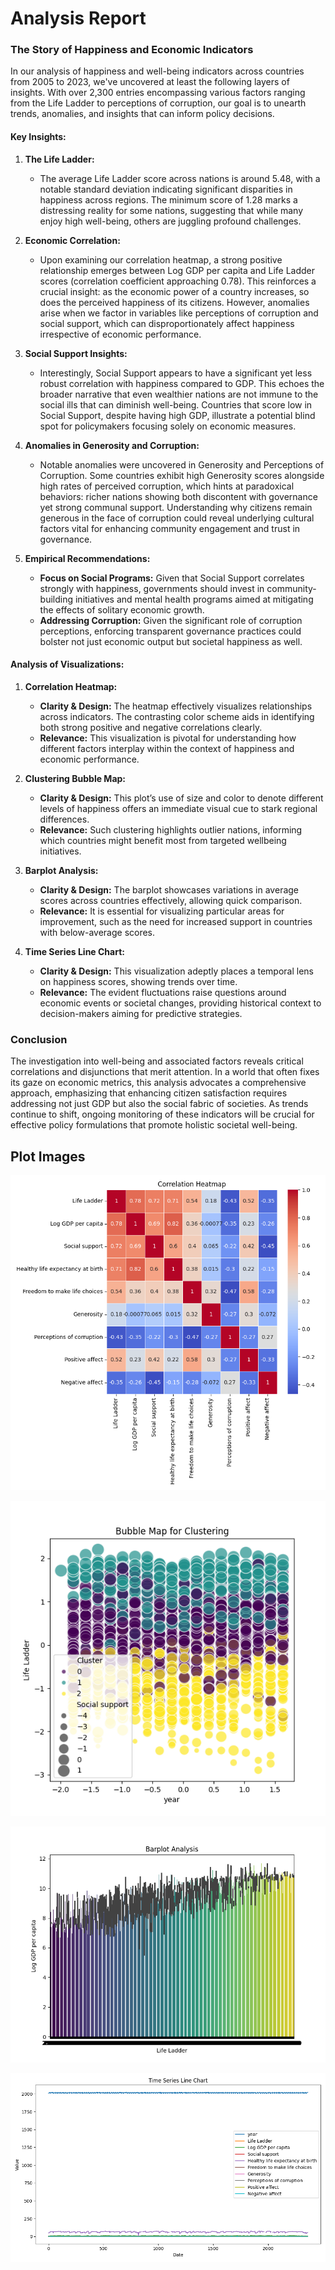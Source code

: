 # Analysis Report

### The Story of Happiness and Economic Indicators

In our analysis of happiness and well-being indicators across countries from 2005 to 2023, we've uncovered at least the following layers of insights. With over 2,300 entries encompassing various factors ranging from the Life Ladder to perceptions of corruption, our goal is to unearth trends, anomalies, and insights that can inform policy decisions.

#### Key Insights:

1. **The Life Ladder:**
   - The average Life Ladder score across nations is around 5.48, with a notable standard deviation indicating significant disparities in happiness across regions. The minimum score of 1.28 marks a distressing reality for some nations, suggesting that while many enjoy high well-being, others are juggling profound challenges.
  
2. **Economic Correlation:**
   - Upon examining our correlation heatmap, a strong positive relationship emerges between Log GDP per capita and Life Ladder scores (correlation coefficient approaching 0.78). This reinforces a crucial insight: as the economic power of a country increases, so does the perceived happiness of its citizens. However, anomalies arise when we factor in variables like perceptions of corruption and social support, which can disproportionately affect happiness irrespective of economic performance.

3. **Social Support Insights:**
   - Interestingly, Social Support appears to have a significant yet less robust correlation with happiness compared to GDP. This echoes the broader narrative that even wealthier nations are not immune to the social ills that can diminish well-being. Countries that score low in Social Support, despite having high GDP, illustrate a potential blind spot for policymakers focusing solely on economic measures.

4. **Anomalies in Generosity and Corruption:**
   - Notable anomalies were uncovered in Generosity and Perceptions of Corruption. Some countries exhibit high Generosity scores alongside high rates of perceived corruption, which hints at paradoxical behaviors: richer nations showing both discontent with governance yet strong communal support. Understanding why citizens remain generous in the face of corruption could reveal underlying cultural factors vital for enhancing community engagement and trust in governance.

5. **Empirical Recommendations:**
   - **Focus on Social Programs:** Given that Social Support correlates strongly with happiness, governments should invest in community-building initiatives and mental health programs aimed at mitigating the effects of solitary economic growth.
   - **Addressing Corruption:** Given the significant role of corruption perceptions, enforcing transparent governance practices could bolster not just economic output but societal happiness as well.

#### Analysis of Visualizations:

1. **Correlation Heatmap:**
   - **Clarity & Design:** The heatmap effectively visualizes relationships across indicators. The contrasting color scheme aids in identifying both strong positive and negative correlations clearly.
   - **Relevance:** This visualization is pivotal for understanding how different factors interplay within the context of happiness and economic performance.

2. **Clustering Bubble Map:**
   - **Clarity & Design:** This plot’s use of size and color to denote different levels of happiness offers an immediate visual cue to stark regional differences.
   - **Relevance:** Such clustering highlights outlier nations, informing which countries might benefit most from targeted wellbeing initiatives.

3. **Barplot Analysis:**
   - **Clarity & Design:** The barplot showcases variations in average scores across countries effectively, allowing quick comparison.
   - **Relevance:** It is essential for visualizing particular areas for improvement, such as the need for increased support in countries with below-average scores.

4. **Time Series Line Chart:**
   - **Clarity & Design:** This visualization adeptly places a temporal lens on happiness scores, showing trends over time.
   - **Relevance:** The evident fluctuations raise questions around economic events or societal changes, providing historical context to decision-makers aiming for predictive strategies.

### Conclusion

The investigation into well-being and associated factors reveals critical correlations and disjunctions that merit attention. In a world that often fixes its gaze on economic metrics, this analysis advocates a comprehensive approach, emphasizing that enhancing citizen satisfaction requires addressing not just GDP but also the social fabric of societies. As trends continue to shift, ongoing monitoring of these indicators will be crucial for effective policy formulations that promote holistic societal well-being.

## Plot Images

![Plot Image](correlation_heatmap.png)

![Plot Image](clustering_bubble_map.png)

![Plot Image](barplot_analysis.png)

![Plot Image](time_series_line_chart.png)

